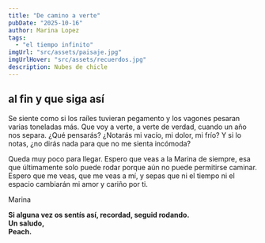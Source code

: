 ```yaml
---
title: "De camino a verte"
pubDate: "2025-10-16"
author: Marina Lopez
tags:
  - "el tiempo infinito"
imgUrl: "src/assets/paisaje.jpg"
imgUrlHover: "src/assets/recuerdos.jpg"
description: Nubes de chicle
---
```


## al fin y que siga así
Se siente como si los raíles tuvieran pegamento y los vagones pesaran varias toneladas más.
Que voy a verte, a verte de verdad, cuando un año nos separa.
¿Qué pensarás? ¿Notarás mi vacío, mi dolor, mi frío?
Y si lo notas, ¿no dirás nada para que no me sienta incómoda?

Queda muy poco para llegar.
Espero que veas a la Marina de siempre,
esa que últimamente solo puede rodar porque aún no puede permitirse caminar.
Espero que me veas, que me veas a mí,
y sepas que ni el tiempo ni el espacio cambiarán mi amor y cariño por ti. 

Marina

**Si alguna vez os sentís así, recordad, seguid rodando.  
Un saludo,  
Peach.**
